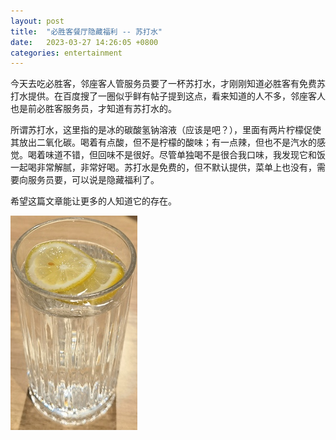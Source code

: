 ```yaml
---
layout: post
title:  "必胜客餐厅隐藏福利 -- 苏打水"
date:   2023-03-27 14:26:05 +0800
categories: entertainment
---
```


今天去吃必胜客，邻座客人管服务员要了一杯苏打水，才刚刚知道必胜客有免费苏打水提供。在百度搜了一圈似乎鲜有帖子提到这点，看来知道的人不多，邻座客人也是前必胜客服务员，才知道有苏打水的。

所谓苏打水，这里指的是冰的碳酸氢钠溶液（应该是吧？），里面有两片柠檬促使其放出二氧化碳。喝着有点酸，但不是柠檬的酸味；有一点辣，但也不是汽水的感觉。喝着味道不错，但回味不是很好。尽管单独喝不是很合我口味，我发现它和饭一起喝非常解腻，非常好喝。苏打水是免费的，但不默认提供，菜单上也没有，需要向服务员要，可以说是隐藏福利了。

希望这篇文章能让更多的人知道它的存在。

![苏打水](/assets/posts_imgs/pizzahut-free-soda.jpg)
